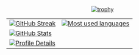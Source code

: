 <div align="center">
  
  [![trophy](https://github-profile-trophy.vercel.app/?username=Lucaaa31&theme=dark&row=2)](https://github.com/ryo-ma/github-profile-trophy)

  <table>
    <tr>
      <td>
        <a href="https://git.io/streak-stats">
          <img src="https://streak-stats.demolab.com?user=Lucaaa31&theme=dark&border_radius=5&mode=weekly&card_width=300" alt="GitHub Streak">
        </a>
      </td>
      <td>
        <a href="https://github.com/anuraghazra/github-readme-stats">
          <img src="https://github-readme-stats.vercel.app/api/top-langs/?username=Lucaaa31&layout=donut-vertical&theme=dark" alt="Most used languages">
        </a>
      </td>
    </tr>
    <tr>
      <td colspan="2">
        <a href="https://github.com/anuraghazra/github-readme-stats">
          <img src="https://github-readme-stats.vercel.app/api?username=Lucaaa31&show_icons=true&theme=dark&count_private=true" alt="GitHub Stats">
        </a>
      </td>
    </tr>
    <tr>
      <td colspan="2">
        <a href="https://github.com/ryo-ma/github-profile-trophy">
          <img src="https://github-profile-summary-cards.vercel.app/api/cards/profile-details?username=Lucaaa31&theme=dark" alt="Profile Details">

  </table>

</div>
